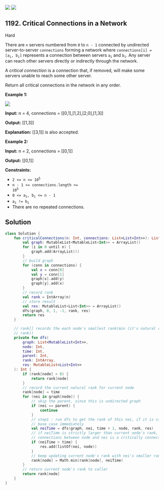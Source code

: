 [![](https://img.shields.io/github/stars/javadev/LeetCode-in-Kotlin?label=Stars&style=flat-square)](https://github.com/javadev/LeetCode-in-Kotlin)
[![](https://img.shields.io/github/forks/javadev/LeetCode-in-Kotlin?label=Fork%20me%20on%20GitHub%20&style=flat-square)](https://github.com/javadev/LeetCode-in-Kotlin/fork)

## 1192\. Critical Connections in a Network

Hard

There are `n` servers numbered from `0` to `n - 1` connected by undirected server-to-server `connections` forming a network where <code>connections[i] = [a<sub>i</sub>, b<sub>i</sub>]</code> represents a connection between servers <code>a<sub>i</sub></code> and <code>b<sub>i</sub></code>. Any server can reach other servers directly or indirectly through the network.

A _critical connection_ is a connection that, if removed, will make some servers unable to reach some other server.

Return all critical connections in the network in any order.

**Example 1:**

![](https://assets.leetcode.com/uploads/2019/09/03/1537_ex1_2.png)

**Input:** n = 4, connections = \[\[0,1],[1,2],[2,0],[1,3]]

**Output:** [[1,3]]

**Explanation:** [[3,1]] is also accepted.

**Example 2:**

**Input:** n = 2, connections = \[\[0,1]]

**Output:** [[0,1]]

**Constraints:**

*   <code>2 <= n <= 10<sup>5</sup></code>
*   <code>n - 1 <= connections.length <= 10<sup>5</sup></code>
*   <code>0 <= a<sub>i</sub>, b<sub>i</sub> <= n - 1</code>
*   <code>a<sub>i</sub> != b<sub>i</sub></code>
*   There are no repeated connections.

## Solution

```kotlin
class Solution {
    fun criticalConnections(n: Int, connections: List<List<Int>>): List<List<Int>> {
        val graph: MutableList<MutableList<Int>> = ArrayList()
        for (i in 0 until n) {
            graph.add(ArrayList())
        }
        // build graph
        for (conn in connections) {
            val x = conn[0]
            val y = conn[1]
            graph[x].add(y)
            graph[y].add(x)
        }
        // record rank
        val rank = IntArray(n)
        // store result
        val res: MutableList<List<Int>> = ArrayList()
        dfs(graph, 0, 1, -1, rank, res)
        return res
    }

    // rank[] records the each node's smallest rank(min (it's natural rank, neighbors's smallest
    // rank))
    private fun dfs(
        graph: List<MutableList<Int>>,
        node: Int,
        time: Int,
        parent: Int,
        rank: IntArray,
        res: MutableList<List<Int>>
    ): Int {
        if (rank[node] > 0) {
            return rank[node]
        }
        // record the current natural rank for current node
        rank[node] = time
        for (nei in graph[node]) {
            // skip the parent, since this is undirected graph
            if (nei == parent) {
                continue
            }
            // step1 : run dfs to get the rank of this nei, if it is visited before, it will reach
            // base case immediately
            val neiTime = dfs(graph, nei, time + 1, node, rank, res)
            // if neiTime is strictly larger than current node's rank, there is no cycle,
            // connections between node and nei is a critically connection.
            if (neiTime > time) {
                res.add(listOf(nei, node))
            }
            // keep updating current node's rank with nei's smaller ranks
            rank[node] = Math.min(rank[node], neiTime)
        }
        // return current node's rank to caller
        return rank[node]
    }
}
```